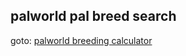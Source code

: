 ## palworld pal breed search

goto: [palworld breeding calculator](https://palworld-breed-calculator.vercel.app/)
